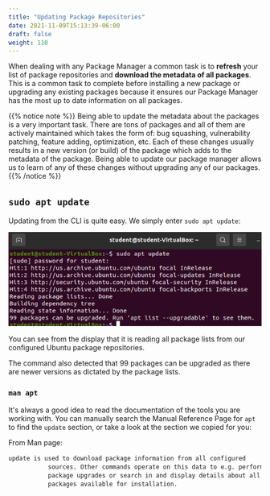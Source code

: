 ```yaml
---
title: "Updating Package Repositories"
date: 2021-11-09T15:13:39-06:00
draft: false
weight: 110
---
```


When dealing with any Package Manager a common task is to **refresh** your list of package repositories and **download the metadata of all packages**. This is a common task to complete before installing a new package or upgrading any existing packages because it ensures our Package Manager has the most up to date information on all packages.

{{% notice note %}}
Being able to update the metadata about the packages is a very important task. There are tons of packages and all of them are actively maintained which takes the form of: bug squashing, vulnerability patching, feature adding, optimization, etc. Each of these changes usually results in a new version (or build) of the package which adds to the metadata of the package. Being able to update our package manager allows us to learn of any of these changes without upgrading any of our packages.
{{% /notice %}}

## `sudo apt update`

Updating from the CLI is quite easy. We simply enter `sudo apt update`:

![sudo apt update](pictures/sudo-apt-update.png?classes=border)

You can see from the display that it is reading all package lists from our configured Ubuntu package repositories.

The command also detected that 99 packages can be upgraded as there are newer versions as dictated by the package lists.

### `man apt`

It's always a good idea to read the documentation of the tools you are working with. You can manually search the Manual Reference Page for `apt` to find the `update` section, or take a look at the section we copied for you:

From Man page:
```bash
update is used to download package information from all configured
           sources. Other commands operate on this data to e.g. perform
           package upgrades or search in and display details about all
           packages available for installation.
```